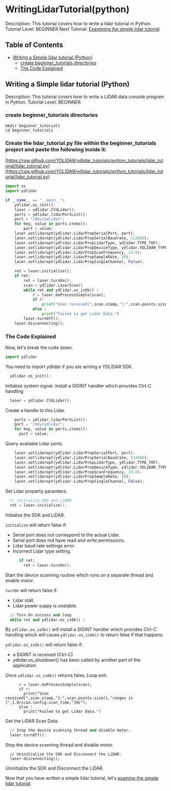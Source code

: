 # WritingLidarTutorial(python)
Description: This tutorial covers how to write a lidar tutorial in Python.
Tutorial Level: BEGINNER
Next Tutorial: [Examining the simple lidar tutorial](https://github.com/YDLIDAR/ydlidar_tutorials/examine_the_simple_lidar_tutorial.md)

## Table of Contents

- [Writing a Simple lidar tutorial (Python)](#writing-a-simple-lidar-tutorial-(python))
    - [create beginner_tutorials directories](#create-beginner_tutorials-directories)
    - [The Code Explained](#the-code-explained)
    
## Writing a Simple lidar tutorial (Python)
Description: This tutorial covers how to write a LiDAR data console program in Python.
Tutorial Level: BEGINNER

### create beginner_tutorials directories
```shell
mkdir beginner_tutorials
cd beginner_tutorials
```
### Create the lidar_tutorial.py file within the beginner_tutorials project and paste the following inside it: 
[https://raw.github.com/YDLIDAR/ydlidar_tutorials/pyhton_tutorials/lidar_tutorial/lidar_tutorial.py](https://raw.github.com/YDLIDAR/ydlidar_tutorials/python_tutorials/lidar_tutorial/lidar_tutorial.py)

```python
import os
import ydlidar

if __name__ == "__main__":
    ydlidar.os_init();
    laser = ydlidar.CYdLidar();
    ports = ydlidar.lidarPortList();
    port = "/dev/ydlidar";
    for key, value in ports.items():
        port = value;
    laser.setlidaropt(ydlidar.LidarPropSerialPort, port);
    laser.setlidaropt(ydlidar.LidarPropSerialBaudrate, 512000);
    laser.setlidaropt(ydlidar.LidarPropLidarType, ydlidar.TYPE_TOF);
    laser.setlidaropt(ydlidar.LidarPropDeviceType, ydlidar.YDLIDAR_TYPE_SERIAL);
    laser.setlidaropt(ydlidar.LidarPropScanFrequency, 10.0);
    laser.setlidaropt(ydlidar.LidarPropSampleRate, 20);
    laser.setlidaropt(ydlidar.LidarPropSingleChannel, False);

    ret = laser.initialize();
    if ret:
        ret = laser.turnOn();
        scan = ydlidar.LaserScan()
        while ret and ydlidar.os_isOk() :
            r = laser.doProcessSimple(scan);
            if r:
                print("Scan received[",scan.stamp,"]:",scan.points.size(),"ranges is [",1.0/scan.config.scan_time,"]Hz");
            else :
                print("Failed to get Lidar Data.")
        laser.turnOff();
    laser.disconnecting();
```

### The Code Explained
Now, let's break the code down. 
```python
import ydlidar
```
You need to import ydlidar if you are writing a YDLIDAR SDK.  

```python
  ydlidar.os_init();
```
Initialize system signal. install a SIGINT handler which provides Ctrl-C handling

```python
  laser = ydlidar.CYdLidar();
```
Create a handle to this Lidar. 

```python
    ports = ydlidar.lidarPortList();
    port = "/dev/ydlidar";
    for key, value in ports.items():
      port = value;
```
Query avaliable Lidar ports.

```python
    laser.setlidaropt(ydlidar.LidarPropSerialPort, port);
    laser.setlidaropt(ydlidar.LidarPropSerialBaudrate, 512000);
    laser.setlidaropt(ydlidar.LidarPropLidarType, ydlidar.TYPE_TOF);
    laser.setlidaropt(ydlidar.LidarPropDeviceType, ydlidar.YDLIDAR_TYPE_SERIAL);
    laser.setlidaropt(ydlidar.LidarPropScanFrequency, 10.0);
    laser.setlidaropt(ydlidar.LidarPropSampleRate, 20);
    laser.setlidaropt(ydlidar.LidarPropSingleChannel, False);
```
Set Lidar property paramters.

```c++
  // initialize SDK and LiDAR
  ret = laser.initialize();
```
Initialize the SDK and LiDAR.

`initialize` will return false if:
+ Serial port does not correspond to the actual Lidar.
+ Serial port does not have read and write permissions.
+ Lidar baud rate settings error.
+ Incorrect Lidar type setting.

```python 
      if ret:
        ret = laser.turnOn();
```
Start the device scanning routine which runs on a separate thread and enable motor.

`turnOn` will return false if:
+ Lidar stall.
+ Lidar power suppy is unstable.


```python
  // Turn On success and loop  
  while ret and ydlidar.os_isOk() :
```
By `ydlidar.os_isOk()` will install a SIGINT handler which provides Ctrl-C handling which will cause `ydlidar.os_isOk()` to return false if that happens.

`ydlidar.os_isOk()` will return false if:
+ a SIGINT is received (Ctrl-C)
+ ydlidar.os_shutdown() has been called by another part of the application.

Once `ydlidar.os_isOk()` returns false, Loop exit.

```pyhton
      r = laser.doProcessSimple(scan);
      if r:
        print("Scan received[",scan.stamp,"]:",scan.points.size(),"ranges is [",1.0/scan.config.scan_time,"]Hz");
      else :
        print("Failed to get Lidar Data.")
```
Get the LiDAR Scan Data.

```python
  // Stop the device scanning thread and disable motor.
  laser.turnOff();
```
Stop the device scanning thread and disable motor.

```pyhton
  // Uninitialize the SDK and Disconnect the LiDAR.
  laser.disconnecting();
```
Uninitialize the SDK and Disconnect the LiDAR.


Now that you have written a simple lidar tutorial, let's [examine the simple lidar tutorial](https://github.com/YDLIDAR/ydlidar_tutorials/examine_the_simple_lidar_tutorial.md). 
